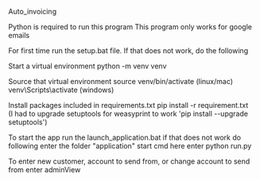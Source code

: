 Auto_invoicing

Python is required to run this program
This program only works for google emails

For first time run the setup.bat file. If that does not work, do the following

  Start a virtual environment
    python -m venv venv

  Source that virtual environment
    source venv/bin/activate (linux/mac)
    venv\Scripts\activate (windows)

  Install packages included in requirements.txt
    pip install -r requirement.txt  
      (I had to upgrade setuptools for weasyprint to work 'pip install --upgrade setuptools')


To start the app run the launch_application.bat
  if that does not work do following
  enter the folder "application"
    start cmd here
      enter python run.py

To enter new customer, account to send from, or change account to send from enter adminView
